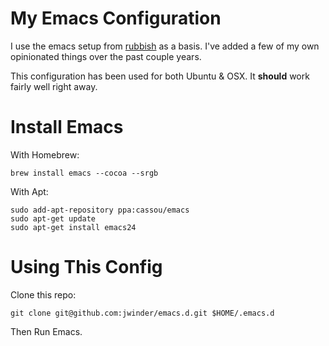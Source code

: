 # My Emacs Configuration

I use the emacs setup from [rubbish](https://github.com/rubbish/rubbish-emacs-setup) as a basis. I've added a few of my own opinionated things over the past couple years.

This configuration has been used for both Ubuntu & OSX. It __should__ work fairly well right away.

# Install Emacs

With Homebrew:

    brew install emacs --cocoa --srgb

With Apt:

    sudo add-apt-repository ppa:cassou/emacs
    sudo apt-get update
    sudo apt-get install emacs24

# Using This Config

Clone this repo:

    git clone git@github.com:jwinder/emacs.d.git $HOME/.emacs.d

Then Run Emacs.
